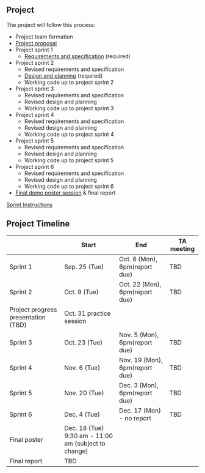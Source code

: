 ## Project

The project will follow this process:

- Project team formation
- [Project proposal](projectproposal.md)
- Project sprint 1
	- [Requirements and specification](project-requirements-and-specification.md) (required)
- Project sprint 2
	- Revised requirements and specification
	- [Design and planning](design-and-planning.md) (required)
	- Working code up to project sprint 2
- Project sprint 3
	- Revised requirements and specification
	- Revised design and planning
	- Working code up to project sprint 3
- Project sprint 4
	- Revised requirements and specification
	- Revised design and planning
	- Working code up to project sprint 4
- Project sprint 5
	- Revised requirements and specification
	- Revised design and planning
	- Working code up to project sprint 5
- Project sprint 6
	- Revised requirements and specification
	- Revised design and planning
	- Working code up to project sprint 6
- [Final demo poster session](postersession.md) & final report

<!--- Note : Every document for each milestones must be written in **English**! -->

[Sprint Instructions](sprint-instructions.md) 

## Project Timeline
| | Start | End | TA meeting |
|-|-------|-----|------------|
| Sprint 1 | Sep. 25 (Tue)| Oct. 8 (Mon), 6pm(report due) | TBD |
| Sprint 2 | Oct. 9 (Tue)| Oct. 22 (Mon), 6pm(report due) | TBD |
| Project progress presentation (TBD) | Oct. 31 practice session | | | 
| Sprint 3 | Oct. 23 (Tue)| Nov. 5 (Mon), 6pm(report due) | TBD |
| Sprint 4 | Nov. 6 (Tue)| Nov. 19 (Mon), 6pm(report due) | TBD |
| Sprint 5 | Nov. 20 (Tue)| Dec. 3 (Mon), 6pm(report due) | TBD |
| Sprint 6 | Dec. 4 (Tue)| Dec. 17 (Mon) - no report | TBD |
| Final poster | Dec. 18 (Tue) 9:30 am - 11:00 am (subject to change) | | | 
| Final report | TBD | | | 

